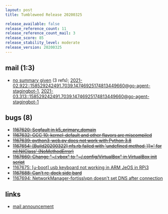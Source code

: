 ```yaml
---
layout: post
title: Tumbleweed Release 20200325

release_available: false
release_reference_count: 11
release_reference_count_mail: 3
release_score: 85
release_stability_level: moderate
release_version: 20200325
---
```


## mail (1:3)

- [no summary given](https://lists.opensuse.org/archives/list/factory@lists.opensuse.org/thread/LWA36D3ZLXX5UTG2LNUGDIIKESXD7EQR) (3 refs); [2021-02.922::<158529242491.7039.14746925174813449660@go-agent-stagingbot-1>](https://lists.opensuse.org/archives/list/factory@lists.opensuse.org/thread/LWA36D3ZLXX5UTG2LNUGDIIKESXD7EQR), [2021-03.313::<158529242491.7039.14746925174813449660@go-agent-stagingbot-1>](https://lists.opensuse.org/archives/list/factory@lists.opensuse.org/thread/LWA36D3ZLXX5UTG2LNUGDIIKESXD7EQR)

## bugs (8)

<!--more-->

- ~~[1167620: Segfault in k5_primary_domain](https://bugzilla.opensuse.org/show_bug.cgi?id=1167620)~~
- ~~[1167632: GCC 10: kernel-default and other flavors are miscompiled](https://bugzilla.opensuse.org/show_bug.cgi?id=1167632)~~
- ~~[1167639: python3-web.py does not work with Python 3.8](https://bugzilla.opensuse.org/show_bug.cgi?id=1167639)~~
- ~~[1167654: \[Build20200322\] nfs.rb failed with 'undefined method `\[\]=' for nil:NilClass' (NoMethodError)](https://bugzilla.opensuse.org/show_bug.cgi?id=1167654)~~
- ~~[1167660: Change "~/.vbox" to "~/.config/VirtualBox" in VirtualBox init script](https://bugzilla.opensuse.org/show_bug.cgi?id=1167660)~~
- [1167675: \[u-boot\] usb keyboard not working in ARM JeOS in RPi3](https://bugzilla.opensuse.org/show_bug.cgi?id=1167675)
- ~~[1167688: Can't re-dock side bard](https://bugzilla.opensuse.org/show_bug.cgi?id=1167688)~~
- [1167694: NetworkManager-fortisslvpn doesn't set DNS after connection](https://bugzilla.opensuse.org/show_bug.cgi?id=1167694)



## links

- [mail announcement](https://lists.opensuse.org/archives/list/factory@lists.opensuse.org/thread/LWA36D3ZLXX5UTG2LNUGDIIKESXD7EQR)
